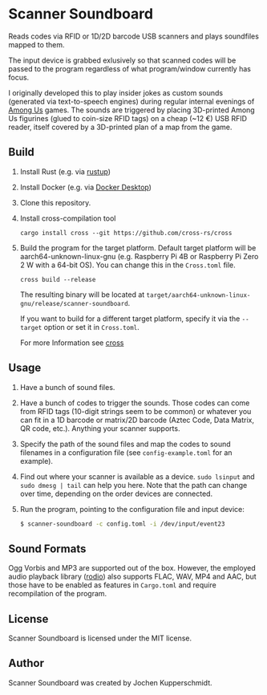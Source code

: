 # Scanner Soundboard

Reads codes via RFID or 1D/2D barcode USB scanners and plays soundfiles
mapped to them.

The input device is grabbed exlusively so that scanned codes will be
passed to the program regardless of what program/window currently has
focus.

I originally developed this to play insider jokes as custom sounds
(generated via text-to-speech engines) during regular internal evenings
of [Among Us](https://www.innersloth.com/games/among-us/) games. The
sounds are triggered by placing 3D-printed Among Us figurines (glued to
coin-size RFID tags) on a cheap (~12 €) USB RFID reader, itself covered
by a 3D-printed plan of a map from the game.

## Build 

1. Install Rust (e.g. via [rustup](https://rustup.rs/))

2. Install Docker (e.g. via [Docker Desktop](https://www.docker.com/products/docker-desktop))

3. Clone this repository.

4. Install cross-compilation tool 
   ```
   cargo install cross --git https://github.com/cross-rs/cross
   ```

5. Build the program for the target platform.
   Default target platform will be aarch64-unknown-linux-gnu (e.g. Raspberry Pi 4B or Raspberry Pi Zero 2 W with a 64-bit OS).
   You can change this in the `Cross.toml` file.

   ```
   cross build --release
   ```

   The resulting binary will be located at
   `target/aarch64-unknown-linux-gnu/release/scanner-soundboard`.


   If you want to build for a different target platform, specify it via
   the `--target` option or set it in `Cross.toml`.

   For more Information see [cross](https://github.com/cross-rs/cross)


## Usage

1. Have a bunch of sound files.

2. Have a bunch of codes to trigger the sounds. Those codes can come
   from RFID tags (10-digit strings seem to be common) or whatever you
   can fit in a 1D barcode or matrix/2D barcode (Aztec Code, Data
   Matrix, QR code, etc.). Anything your scanner supports.

3. Specify the path of the sound files and map the codes to sound
   filenames in a configuration file (see `config-example.toml` for an
   example).

4. Find out where your scanner is available as a device. `sudo lsinput`
   and `sudo dmesg | tail` can help you here. Note that the path can
   change over time, depending on the order devices are connected.

5. Run the program, pointing to the configuration file and input device:

   ```sh
   $ scanner-soundboard -c config.toml -i /dev/input/event23
   ```


## Sound Formats

Ogg Vorbis and MP3 are supported out of the box. However, the employed
audio playback library ([rodio](https://github.com/RustAudio/rodio))
also supports FLAC, WAV, MP4 and AAC, but those have to be enabled as
features in `Cargo.toml` and require recompilation of the program.


## License

Scanner Soundboard is licensed under the MIT license.


## Author

Scanner Soundboard was created by Jochen Kupperschmidt.
